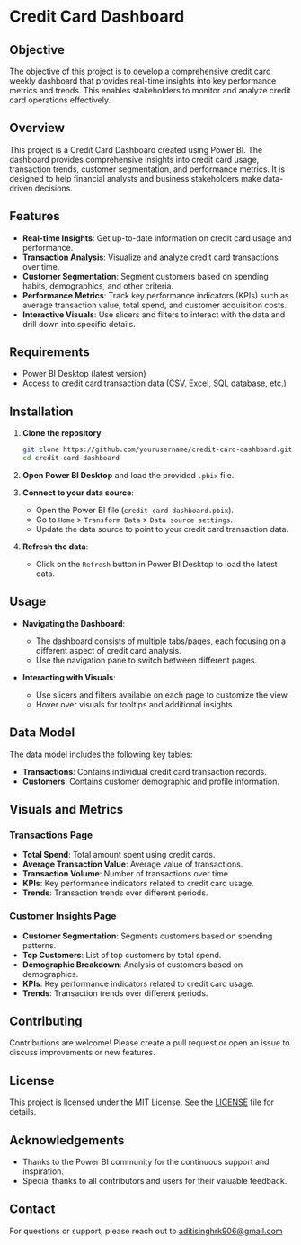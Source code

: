 # Credit Card Dashboard

## Objective

The objective of this project is to develop a comprehensive credit card weekly dashboard that provides real-time insights into key performance metrics and trends. This enables stakeholders to monitor and analyze credit card operations effectively.

## Overview

This project is a Credit Card Dashboard created using Power BI. The dashboard provides comprehensive insights into credit card usage, transaction trends, customer segmentation, and performance metrics. It is designed to help financial analysts and business stakeholders make data-driven decisions.

## Features

- **Real-time Insights**: Get up-to-date information on credit card usage and performance.
- **Transaction Analysis**: Visualize and analyze credit card transactions over time.
- **Customer Segmentation**: Segment customers based on spending habits, demographics, and other criteria.
- **Performance Metrics**: Track key performance indicators (KPIs) such as average transaction value, total spend, and customer acquisition costs.
- **Interactive Visuals**: Use slicers and filters to interact with the data and drill down into specific details.

## Requirements

- Power BI Desktop (latest version)
- Access to credit card transaction data (CSV, Excel, SQL database, etc.)

## Installation

1. **Clone the repository**:
    ```bash
    git clone https://github.com/yourusername/credit-card-dashboard.git
    cd credit-card-dashboard
    ```

2. **Open Power BI Desktop** and load the provided `.pbix` file.

3. **Connect to your data source**:
    - Open the Power BI file (`credit-card-dashboard.pbix`).
    - Go to `Home` > `Transform Data` > `Data source settings`.
    - Update the data source to point to your credit card transaction data.

4. **Refresh the data**:
    - Click on the `Refresh` button in Power BI Desktop to load the latest data.

## Usage

- **Navigating the Dashboard**:
    - The dashboard consists of multiple tabs/pages, each focusing on a different aspect of credit card analysis.
    - Use the navigation pane to switch between different pages.
    
- **Interacting with Visuals**:
    - Use slicers and filters available on each page to customize the view.
    - Hover over visuals for tooltips and additional insights.

## Data Model

The data model includes the following key tables:

- **Transactions**: Contains individual credit card transaction records.
- **Customers**: Contains customer demographic and profile information.

## Visuals and Metrics

### Transactions Page

- **Total Spend**: Total amount spent using credit cards.
- **Average Transaction Value**: Average value of transactions.
- **Transaction Volume**: Number of transactions over time.
- **KPIs**: Key performance indicators related to credit card usage.
- **Trends**: Transaction trends over different periods.

### Customer Insights Page

- **Customer Segmentation**: Segments customers based on spending patterns.
- **Top Customers**: List of top customers by total spend.
- **Demographic Breakdown**: Analysis of customers based on demographics.
- **KPIs**: Key performance indicators related to credit card usage.
- **Trends**: Transaction trends over different periods.

## Contributing

Contributions are welcome! Please create a pull request or open an issue to discuss improvements or new features.

## License

This project is licensed under the MIT License. See the [LICENSE](LICENSE) file for details.

## Acknowledgements

- Thanks to the Power BI community for the continuous support and inspiration.
- Special thanks to all contributors and users for their valuable feedback.

## Contact

For questions or support, please reach out to aditisinghrk906@gmail.com
